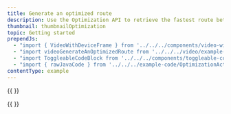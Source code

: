 ```yaml
---
title: Generate an optimized route
description: Use the Optimization API to retrieve the fastest route between 2 to 12 locations.
thumbnail: thumbnailOptimization
topic: Getting started
prependJs:
  - "import { VideoWithDeviceFrame } from '../../../components/video-with-device-frame'"
  - "import videoGenerateAnOptimizedRoute from '../../../video/example-showoptimizeddirectoinsonmap.mp4'"
  - "import ToggleableCodeBlock from '../../../components/toggleable-code-block'"
  - "import { rawJavaCode } from '../../../example-code/OptimizationActivity.js'"
contentType: example
---
```


{{
  <VideoWithDeviceFrame
    videoFile={videoGenerateAnOptimizedRoute}
    rotation="vertical"
    device="pixel-2"
  />
}}

<!-- Any notes about this example would go here.  -->

{{
  <ToggleableCodeBlock
    java={rawJavaCode}
  />
}}
